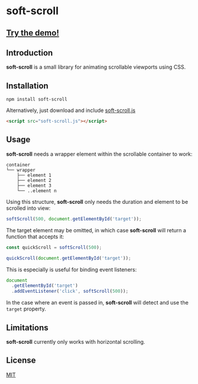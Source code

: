 # soft-scroll

## [Try the demo!](https://simplysh.github.io/soft-scroll/)

## Introduction

**soft-scroll** is a small library for animating scrollable viewports using CSS.

## Installation

```
npm install soft-scroll
```

Alternatively, just download and include [soft-scroll.js](./soft-scroll.js)

```html
<script src="soft-scroll.js"></script>
```

## Usage

**soft-scroll** needs a wrapper element within the scrollable container to work:

```
container
└── wrapper
    ├── element 1
    ├── element 2
    ├── element 3
    └── ..element n
```

Using this structure, **soft-scroll** only needs the duration and element to be scrolled into view:

```javascript
softScroll(500, document.getElementById('target'));
```

The target element may be omitted, in which case **soft-scroll** will return a function that accepts it:

```javascript
const quickScroll = softScroll(500);

quickScroll(document.getElementById('target'));
```

This is especially is useful for binding event listeners:

```javascript
document
  .getElementById('target')
  .addEventListener('click', softScroll(500));
```

In the case where an event is passed in, **soft-scroll** will detect and use the `target` property.

## Limitations

**soft-scroll** currently only works with horizontal scrolling.

## License

[MIT](LICENSE)


